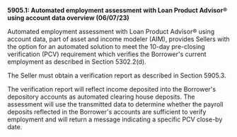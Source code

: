 **5905.1: Automated employment assessment with Loan Product Advisor®
using account data overview (06/07/23)**

Automated employment assessment with Loan Product Advisor® using account
data, part of asset and income modeler (AIM), provides Sellers with the
option for an automated solution to meet the 10-day pre-closing
verification (PCV) requirement which verifies the Borrower's current
employment as described in Section 5302.2(d).

The Seller must obtain a verification report as described in Section
5905.3.

The verification report will reflect income deposited into the
Borrower's depository accounts as automated clearing house deposits. The
assessment will use the transmitted data to determine whether the
payroll deposits reflected in the Borrower's accounts are sufficient to
verify employment and will return a message indicating a specific PCV
close-by date.